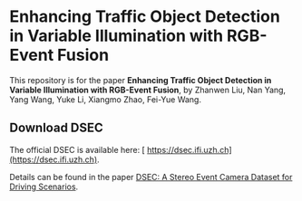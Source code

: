 # Enhancing Traffic Object Detection in Variable Illumination with RGB-Event Fusion

This repository is for the paper **Enhancing Traffic Object Detection in Variable Illumination with RGB-Event Fusion**, by Zhanwen Liu, Nan Yang, Yang Wang, Yuke Li, Xiangmo Zhao, Fei-Yue Wang.

## Download DSEC

The official DSEC is available here: [ https://dsec.ifi.uzh.ch](https://dsec.ifi.uzh.ch).

Details can be found in the paper [ DSEC: A Stereo Event Camera Dataset for Driving Scenarios](https://rpg.ifi.uzh.ch/docs/RAL21_DSEC.pdf).
